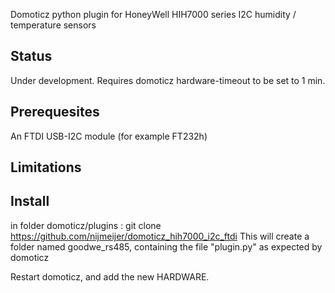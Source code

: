 Domoticz python plugin for HoneyWell HIH7000 series I2C humidity / temperature sensors


Status
------
Under development. Requires domoticz hardware-timeout to be set to 1 min. 

Prerequesites
-------------
An FTDI USB-I2C module (for example FT232h)

Limitations
------------

Install
-----------
in folder domoticz/plugins  :
git clone https://github.com/nijmeijer/domoticz_hih7000_i2c_ftdi
This will create a folder named goodwe_rs485, containing the file "plugin.py" as expected by domoticz

Restart domoticz, and add the new HARDWARE.




